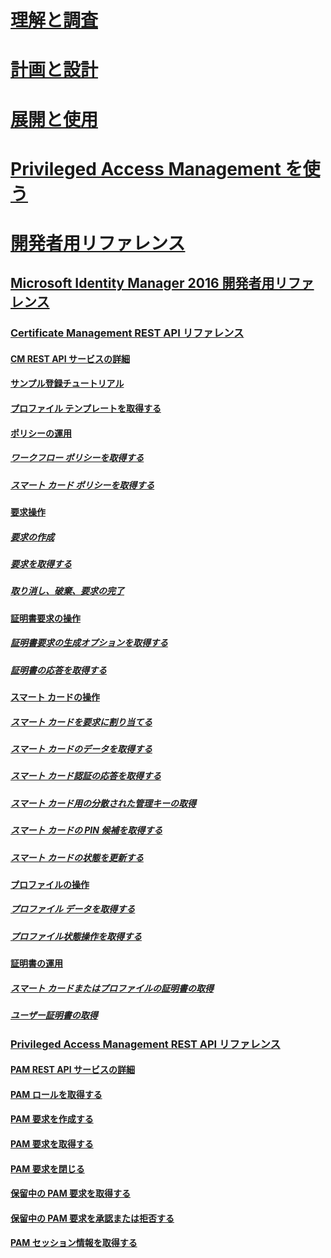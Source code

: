 
# [理解と調査](/microsoft-identity-manager/understand-explore/microsoft-identity-manager-2016)

# [計画と設計](/microsoft-identity-manager/plan-design/microsoft-identity-manager-2016-supported-platforms)

# [展開と使用](/microsoft-identity-manager/deploy-use/microsoft-identity-manager-deploy)

# [Privileged Access Management を使う](/microsoft-identity-manager/pam/privileged-identity-management-for-active-directory-domain-services)

# [開発者用リファレンス](microsoft-identity-manager-2016-developer-reference.md)

## [Microsoft Identity Manager 2016 開発者用リファレンス](microsoft-identity-manager-2016-developer-reference.md)

### [Certificate Management REST API リファレンス](certificate-management-rest-api-reference.md)

#### [CM REST API サービスの詳細](certificate-management-rest-api-service-details.md)

#### [サンプル登録チュートリアル](sample-enrollment-walkthrough.md)

#### [プロファイル テンプレートを取得する](get-profile-templates.md)

#### [ポリシーの運用](policy-operations.md)

##### [ワークフロー ポリシーを取得する](get-workflow-policy.md)

##### [スマート カード ポリシーを取得する](get-smartcard-policy.md)

#### [要求操作](request-operations.md)

##### [要求の作成](create-request.md)

##### [要求を取得する](get-request.md)

##### [取り消し、破棄、要求の完了](cancel-abandon-complete-request.md)

#### [証明書要求の操作](certificate-request-operations.md)

##### [証明書要求の生成オプションを取得する](get-certificate-request-generation-options.md)

##### [証明書の応答を取得する](get-certificate-responses.md)

#### [スマート カードの操作](smartcard-operations.md)

##### [スマート カードを要求に割り当てる](assign-smartcard-to-request.md)

##### [スマート カードのデータを取得する](get-smartcard-data.md)

##### [スマート カード認証の応答を取得する](get-smartcard-authentication-response.md)

##### [スマート カード用の分散された管理キーの取得](get-smartcard-diversified-admin-key.md)

##### [スマート カードの PIN 候補を取得する](get-smartcard-proposed-pin.md)

##### [スマート カードの状態を更新する](update-smartcard-status.md)

#### [プロファイルの操作](profile-operations.md)

##### [プロファイル データを取得する](get-profile-data.md)

##### [プロファイル状態操作を取得する](get-profile-state-operations.md)

#### [証明書の運用](certificate-operations.md)

##### [スマート カードまたはプロファイルの証明書の取得](get-smartcard-profile-certificates.md)

##### [ユーザー証明書の取得](get-user-certificates.md)

### [Privileged Access Management REST API リファレンス](privileged-access-management-rest-api-reference.md)

#### [PAM REST API サービスの詳細](privileged-access-management-rest-api-service-details.md)

#### [PAM ロールを取得する](privileged-access-management-get-roles.md)

#### [PAM 要求を作成する](privileged-access-management-create-request.md)

#### [PAM 要求を取得する](privileged-access-management-get-requests.md)

#### [PAM 要求を閉じる](privileged-access-management-close-request.md)

#### [保留中の PAM 要求を取得する](privileged-access-management-get-pending-requests.md)

#### [保留中の PAM 要求を承認または拒否する](privileged-access-management-approve-reject-pending-request.md)

#### [PAM セッション情報を取得する](privileged-access-management-get-session-info.md)
